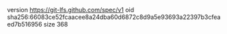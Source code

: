 version https://git-lfs.github.com/spec/v1
oid sha256:66083ce52fcaacee8a24dba60d6872c8d9a5e93693a22397b3cfeaed7b516956
size 368
